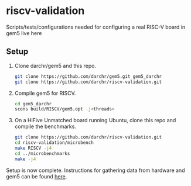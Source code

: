 # riscv-validation
Scripts/tests/configurations needed for configuring a real RISC-V board in gem5 live here

## Setup
1. Clone darchr/gem5 and this repo.
    ```sh
    git clone https://github.com/darchr/gem5.git gem5_darchr
    git clone https://github.com/darchr/riscv-validation.git
    ```

2. Compile gem5 for RISCV.
    ```sh
    cd gem5_darchr
    scons build/RISCV/gem5.opt -j<threads>
    ```

3. On a HiFive Unmatched board running Ubuntu, clone this repo and
compile the benchmarks.
    ```sh
    git clone https://github.com/darchr/riscv-validation.git
    cd riscv-validation/microbench
    make RISCV -j4
    cd ../microbenchmarks
    make -j4
    ```

Setup is now complete. Instructions for gathering data from hardware and gem5
can be found [here](stat-tracking/README.md).